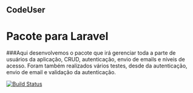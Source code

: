 ## CodeUser
# Pacote para Laravel

###Aqui desenvolvemos o pacote que irá gerenciar toda a parte de usuários da aplicação, CRUD, autenticação, envio de emails e níveis de acesso.
Foram também realizados vários testes, desde da autenticação, envio de email e validação da autenticação.


[![Build Status](https://travis-ci.org/schenato/code-user.svg?branch=master)](https://travis-ci.org/schenato/code-user)
